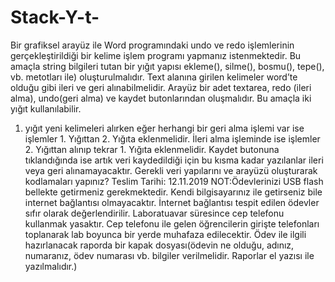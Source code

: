 # Stack-Y-t-
Bir grafiksel arayüz ile Word programındaki undo ve redo işlemlerinin gerçekleştirildiği bir kelime işlem programı yapmanız istenmektedir. 
Bu amaçla  string bilgileri tutan bir yığıt yapısı ekleme(), silme(), bosmu(), tepe(), vb. metotları ile) oluşturulmalıdır.
Text alanına girilen kelimeler word’te olduğu gibi ileri ve geri alınabilmelidir.
Arayüz bir adet textarea, redo (ileri alma), undo(geri alma) ve kaydet butonlarından oluşmalıdır.
Bu amaçla iki yığıt kullanılabilir. 
1. yığıt yeni kelimeleri alırken eğer herhangi bir geri alma işlemi var ise işlemler 1. Yığıttan 2. Yığıta eklenmelidir.
İleri alma işleminde ise işlemler 2. Yığıttan alınıp tekrar 1. Yığıta eklenmelidir. 
Kaydet butonuna tıklandığında ise artık veri kaydedildiği için bu kısma kadar yazılanlar ileri veya geri alınamayacaktır.
Gerekli veri yapılarını ve arayüzü oluşturarak kodlamaları yapınız?
Teslim Tarihi: 12.11.2019
NOT:Ödevlerinizi USB flash bellekte getirmeniz gerekmektedir. Kendi bilgisayarınız ile getirseniz bile internet bağlantısı olmayacaktır. İnternet bağlantısı tespit edilen ödevler sıfır olarak değerlendirilir. Laboratuavar süresince cep telefonu kullanmak yasaktır. Cep telefonu ile gelen öğrencilerin girişte telefonları toplanarak lab boyunca bir yerde muhafaza edilecektir. Ödev ile ilgili hazırlanacak raporda bir kapak dosyası(ödevin ne olduğu, adınız, numaranız, ödev numarası vb. bilgiler verilmelidir. Raporlar  el yazısı ile yazılmalıdır.)

